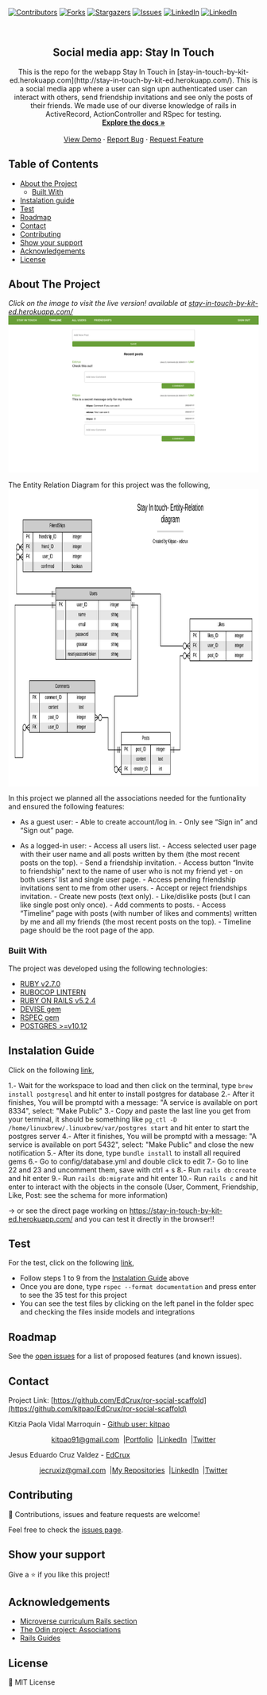 [![Contributors][contributors-shield]][contributors-url]
[![Forks][forks-shield]][forks-url]
[![Stargazers][stars-shield]][stars-url]
[![Issues][issues-shield]][issues-url]
[![LinkedIn][linkedin-shield]][linkedin-url]
[![LinkedIn][linkedin-shield2]][linkedin-url2]

<!-- PROJECT LOGO -->
<br />
<p align="center">
  <h2 align="center"> Social media app: Stay In Touch</h2>
  <p align="center">
     This is the repo for the webapp Stay In Touch in [stay-in-touch-by-kit-ed.herokuapp.com](http://stay-in-touch-by-kit-ed.herokuapp.com/). This is a social media app where a user can sign upn authenticated user can interact with others, send friendship invitations and see only the posts of their friends. We made use of our diverse knowledge of rails in ActiveRecord, ActionController and RSpec for testing.
    <br />
    <a href="https://github.com/EdCrux/ror-social-scaffold"><strong>Explore the docs »</strong></a>
    <br />
    <br />
    <a href="https://github.com/EdCrux/ror-social-scaffold">View Demo</a>
    ·
    <a href="https://github.com/EdCrux/ror-social-scaffold/issues">Report Bug</a>
    ·
    <a href="https://github.com/EdCrux/ror-social-scaffold/issues">Request Feature</a>
  </p>
</p>

## Table of Contents
* [About the Project](#about-the-project)
  * [Built With](#built-with)
* [Instalation guide](#instalation-guide)
* [Test](#test)
* [Roadmap](#roadmap)
* [Contact](#contact)
* [Contributing](#contributing)
* [Show your support](#show-your-support)
* [Acknowledgements](#acknowledgements)
* [License](#license)
<!-- ABOUT THE PROJECT -->

## About The Project
<em>Click on the image to visit the live version! available at [stay-in-touch-by-kit-ed.herokuapp.com/](https://stay-in-touch-by-kit-ed.herokuapp.com/)</em>
[![Product Name Screen Shot][product-screenshot]](https://stay-in-touch-by-kit-ed.herokuapp.com/)


The Entity Relation Diagram for this project was the following,
<img align="center" src="doc/erd.png" height="600" />

In this project we planned all the associations needed for the funtionality and ensured the following features: 
   * As a guest user:
    - Able to create account/log in.
    - Only see “Sign in” and “Sign out” page.

   * As a logged-in user:
    - Access all users list.
    - Access selected user page with their user name and all posts written by them (the most recent posts on the top).
    - Send a friendship invitation.
    - Access button “Invite to friendship” next to the name of user who is not my friend yet - on both users’ list and single user page.
    - Access pending friendship invitations sent to me from other users.
    - Accept or reject friendships invitation.
    - Create new posts (text only).
    - Like/dislike posts (but I can like single post only once).
    - Add comments to posts.
    - Access “Timeline” page with posts (with number of likes and comments) written by me and all my friends (the most recent posts on the top).
    - Timeline page should be the root page of the app.

### Built With
The project was developed using the following technologies:
- [RUBY v2.7.0](https://www.ruby-lang.org/es/)
- [RUBOCOP LINTERN](https://github.com/microverseinc/linters-config/tree/master/ruby)
- [RUBY ON RAILS v5.2.4](https://rubyonrails.org/)
- [DEVISE gem](https://github.com/heartcombo/devise)
- [RSPEC gem](https://github.com/rspec/rspec-rails)
- [POSTGRES >=v10.12](www.postgresql.org)


## Instalation Guide
Click on the following [link](https://gitpod.io/github.com/EdCrux/ror-social-scaffold),

1.- Wait for the workspace to load and then click on the terminal, type `brew install postgresql` and hit enter to install postgres for database
2.- After it finishes, You will be promptd with a message: "A service is available on port 8334", select: "Make Public"
3.- Copy and paste the last line you get from your terminal, it should be something like `pg_ctl -D /home/linuxbrew/.linuxbrew/var/postgres start` and hit enter to start the postgres server
4.- After it finishes, You will be promptd with a message: "A service is available on port 5432", select: "Make Public" and close the new notification
5.- After its done, type `bundle install` to install all required gems
6.- Go to config/database.yml and double click to edit
7.- Go to line 22 and 23 and uncomment them, save with ctrl + s
8.- Run `rails db:create` and hit enter
9.- Run `rails db:migrate` and hit enter
10.- Run `rails c` and hit enter to interact with the objects in the console (User, Comment, Friendship, Like, Post: see the schema for more information)

-> or see the direct page working on https://stay-in-touch-by-kit-ed.herokuapp.com/ and you can test it directly in the browser!!

## Test

For the test, click on the following [link](https://gitpod.io/github.com/EdCrux/ror-social-scaffold),

* Follow steps 1 to 9 from the [Instalation Guide](#instalation-guide) above
* Once you are done, type `rspec --format documentation` and press enter to see the 35 test for this project
* You can see the test files by clicking on the left panel in the folder spec and checking the files inside models and integrations

## Roadmap

See the [open issues](https://github.com/EdCrux/ror-social-scaffold/issues) for a list of proposed features (and known issues).

## Contact
<p align="center">

  Project Link: [https://github.com/EdCrux/ror-social-scaffold](https://github.com/kitpao/EdCrux/ror-social-scaffold)

<p align="center">

  Kitzia Paola Vidal Marroquin - [Github user: kitpao](https://github.com/kitpao)
</p>
<p align="center" style="display: flex; justify-content: center; align-items: center;">
    <a target="_blank" href="https://mail.google.com/mail/?view=cm&fs=1&tf=1&to=kitpao91@gmail.com">
      kitpao91@gmail.com
    </a> &nbsp; |
    <a target="_blank" href="https://github.com/kitpao/Personal_Projects">
        Portfolio
    </a> &nbsp; |
    <a target="_blank" href="https://www.linkedin.com/in/kitzia-paola-vidal/">
      LinkedIn
    </a> &nbsp; |
    <a target="_blank" href="https://twitter.com/Kitpao1">
      Twitter
    </a>
</p>

<p align="center">

  Jesus Eduardo Cruz Valdez - [EdCrux](https://github.com/EdCrux
)
</p>
<p align="center" style="display: flex; justify-content: center; align-items: center;">
    <a target="_blank" href="https://mail.google.com/mail/?view=cm&fs=1&tf=1&to=jecruxiz@gmail.com
">
      jecruxiz@gmail.com
    </a> &nbsp; |
    <a target="_blank" href="https://github.com/EdCrux?tab=repositories">
        My Repositories
    </a> &nbsp; |
    <a target="_blank" href="www.linkedin.com/in/edcrux">
      LinkedIn
    </a> &nbsp; |
    <a target="_blank" href="https://twitter.com/edcrux8">
      Twitter
    </a>
</p>

## Contributing 

🤝 Contributions, issues and feature requests are welcome!

Feel free to check the [issues page](issues/).

## Show your support

Give a ⭐️ if you like this project!

## Acknowledgements
- [Microverse curriculum Rails section](https://www.microverse.org/?grsf=6ns691)
- [The Odin project: Associations](https://www.theodinproject.com/courses/ruby-on-rails/lessons/associations)
- [Rails Guides](https://guides.rubyonrails.org)

## License

📝 MIT License


<!-- MARKDOWN LINKS & IMAGES -->
[contributors-shield]: https://img.shields.io/github/contributors/EdCrux/ror-social-scaffold.svg?style=flat-square
[contributors-url]: https://github.com/EdCrux/ror-social-scaffold/graphs/contributors
[forks-shield]: https://img.shields.io/github/forks/EdCrux/ror-social-scaffold.svg?style=flat-square
[forks-url]: https://github.com/EdCrux/ror-social-scaffold/network/members
[stars-shield]: https://img.shields.io/github/stars/EdCrux/ror-social-scaffold.svg?style=flat-square
[stars-url]: https://github.com/EdCrux/ror-social-scaffold/stargazers
[issues-shield]: https://img.shields.io/github/issues/EdCrux/ror-social-scaffold.svg?style=flat-square
[issues-url]: https://github.com/EdCrux/ror-social-scaffold/issues
[license-shield]: https://img.shields.io/github/license/EdCrux/ror-social-scaffold.svg?style=flat-square
[license-url]: https://github.com/EdCrux/ror-social-scaffold/blob/master/LICENSE.txt
[linkedin-shield]: https://img.shields.io/badge/-LinkedIn-black.svg?style=flat-square&logo=linkedin&colorB=555
[linkedin-url]: https://www.linkedin.com/in/kitzia-paola-vidal/
[linkedin-shield2]: https://img.shields.io/badge/-LinkedIn-black.svg?style=flat-square&logo=linkedin&colorB=555
[linkedin-url2]: https://www.linkedin.com/in/edcrux/
[product-screenshot]: app/assets/images/screenshot.png
[mobile]: app/assets/images/phone.png
